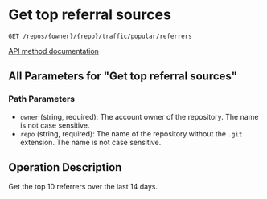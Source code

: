 # Get top referral sources

`GET /repos/{owner}/{repo}/traffic/popular/referrers`

[API method documentation](https://docs.github.com/rest/metrics/traffic#get-top-referral-sources)

## All Parameters for "Get top referral sources"

### Path Parameters

- `owner` (string, required): The account owner of the repository. The name is not case sensitive.
- `repo` (string, required): The name of the repository without the `.git` extension. The name is not case sensitive.

## Operation Description

Get the top 10 referrers over the last 14 days.
